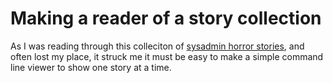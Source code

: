 # Making a reader of a story collection
As I was reading through this colleciton of [sysadmin horror stories](http://www-uxsup.csx.cam.ac.uk/misc/horror.txt), and often lost my place, it struck me it must be easy to make a simple command line viewer to show one story at a time.
